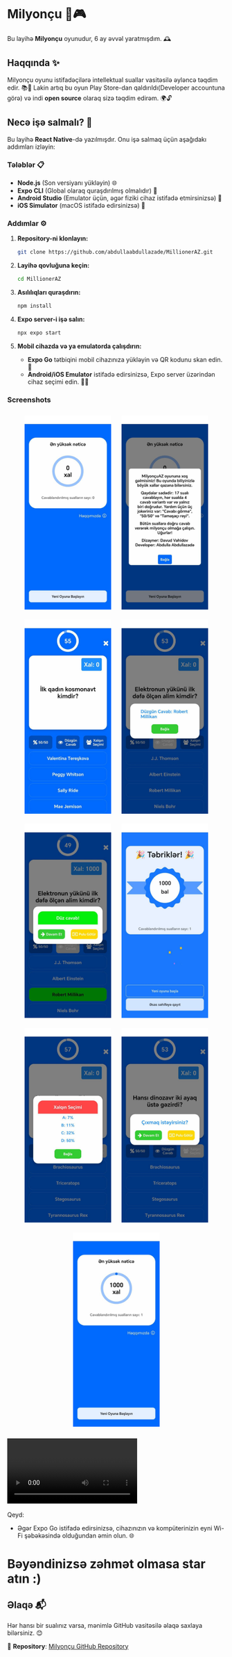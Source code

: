 # Milyonçu 📱🎮

Bu layihə **Milyonçu** oyunudur, 6 ay əvvəl yaratmışdım. 🕰️

## Haqqında ✨

Milyonçu oyunu istifadəçilərə intellektual suallar vasitəsilə əyləncə təqdim edir. 📚🎉
Lakin artıq bu oyun Play Store-dan qaldırıldı(Developer accountuna görə) və indi **open source** olaraq sizə təqdim edirəm. 🌍🔓

## Necə işə salmalı? 🚀

Bu layihə **React Native**-də yazılmışdır. Onu işə salmaq üçün aşağıdakı addımları izləyin:

### Tələblər 📋

- **Node.js** (Son versiyanı yükləyin) 🌐
- **Expo CLI** (Global olaraq quraşdırılmış olmalıdır) 📱
- **Android Studio** (Emulator üçün, əgər fiziki cihaz istifadə etmirsinizsə) 🤖
- **iOS Simulator** (macOS istifadə edirsinizsə) 🍎

### Addımlar ⚙️

1. **Repository-ni klonlayın:**

   ```bash
   git clone https://github.com/abdullaabdullazade/MillionerAZ.git
   ```

2. **Layihə qovluğuna keçin:**

   ```bash
   cd MillionerAZ
   ```

3. **Asılılıqları quraşdırın:**

   ```bash
   npm install
   ```

4. **Expo server-i işə salın:**

   ```bash
   npx expo start
   ```

5. **Mobil cihazda və ya emulatorda çalışdırın:**
   - **Expo Go** tətbiqini mobil cihazınıza yükləyin və QR kodunu skan edin. 📲
   - **Android/iOS Emulator** istifadə edirsinizsə, Expo server üzərindən cihaz seçimi edin. 🤖🍎

### Screenshots

<p align="center">
  <img src="./screenshots/1.png" alt="Screenshot 1" width="200" style="margin: 10px;">
  <img src="./screenshots/2.png" alt="Screenshot 2" width="200" style="margin: 10px;">
  <img src="./screenshots/3.png" alt="Screenshot 3" width="200" style="margin: 10px;">
  <img src="./screenshots/4.png" alt="Screenshot 4" width="200" style="margin: 10px;">
  <img src="./screenshots/5.png" alt="Screenshot 5" width="200" style="margin: 10px;">
  <img src="./screenshots/6.png" alt="Screenshot 6" width="200" style="margin: 10px;">
  <img src="./screenshots/7.png" alt="Screenshot 7" width="200" style="margin: 10px;">
  <img src="./screenshots/8.png" alt="Screenshot 8" width="200" style="margin: 10px;">
  <img src="./screenshots/9.png" alt="Screenshot 9" width="200" style="margin: 10px;">
</p>
<video src='https://github.com/user-attachments/assets/2c5c57ef-591c-4a86-be7b-2bc245e05f00'></video><br/>


Qeyd:

- Əgər Expo Go istifadə edirsinizsə, cihazınızın və kompüterinizin eyni Wi-Fi şəbəkəsində olduğundan əmin olun. 🌐

<h1>Bəyəndinizsə zəhmət olmasa star atın :)</h1>

## Əlaqə 📬

Hər hansı bir sualınız varsa, mənimlə GitHub vasitəsilə əlaqə saxlaya bilərsiniz. 😊

🔗 **Repository**: [Milyonçu GitHub Repository](https://github.com/abdullaabdullazade/MillionerAZ)
